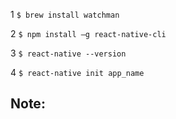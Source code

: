 1 `$ brew install watchman`

2 `$ npm install –g react-native-cli`

3 `$ react-native --version`

4 `$ react-native init app_name` 


## Note: 




